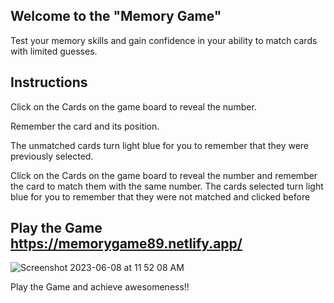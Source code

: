 ## Welcome to the "Memory Game"

Test your memory skills and gain confidence in your ability to match cards with limited guesses. 

## Instructions

Click on the Cards on the game board to reveal the number.

Remember the card and its position.

The unmatched cards turn light blue for you to remember that they were previously selected.

Click on the Cards on the game board to reveal the number and remember the card to match them with the same number. The cards selected turn light blue for you to remember that they were not matched and clicked before

## Play the Game  https://memorygame89.netlify.app/


![Screenshot 2023-06-08 at 11 52 08 AM](https://github.com/abulfs89/ABUL-Project-1/assets/132204123/0c56bae5-4989-4f0b-827d-7d4acc41d999)

Play the Game and achieve awesomeness!!

